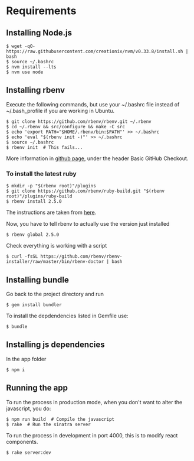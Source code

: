 # Requirements

## Installing Node.js

```
$ wget -qO- https://raw.githubusercontent.com/creationix/nvm/v0.33.8/install.sh | bash
$ source ~/.bashrc
$ nvm install --lts
$ nvm use node
```

## Installing rbenv

Execute the following commands, but use your ~/.bashrc file instead of ~/.bash_profile if you are working in Ubuntu.

```
$ git clone https://github.com/rbenv/rbenv.git ~/.rbenv
$ cd ~/.rbenv && src/configure && make -C src
$ echo 'export PATH="$HOME/.rbenv/bin:$PATH"' >> ~/.bashrc
$ echo 'eval "$(rbenv init -)"' >> ~/.bashrc
$ source ~/.bashrc
$ rbenv init  # This fails...
```

More information in [github page](https://github.com/rbenv/rbenv), under the header Basic GitHub Checkout.

### To install the latest ruby

```
$ mkdir -p "$(rbenv root)"/plugins
$ git clone https://github.com/rbenv/ruby-build.git "$(rbenv root)"/plugins/ruby-build
$ rbenv install 2.5.0
```

The instructions are taken from [here](https://github.com/rbenv/ruby-build#readme).

Now, you have to tell rbenv to actually use the version just installed

`$ rbenv global 2.5.0`

Check everything is working with a script

`$ curl -fsSL https://github.com/rbenv/rbenv-installer/raw/master/bin/rbenv-doctor | bash`

## Installing bundle

Go back to the project directory and run

`$ gem install bundler`

To install the depdendencies listed in Gemfile use:

`$ bundle`

## Installing js dependencies
In the app folder

`$ npm i`

## Running the app

To run the process in production mode, when you don't want to alter the javascript, you do:

```
$ npm run build  # Compile the javascript
$ rake  # Run the sinatra server
```

To run the process in development in port 4000, this is to modify react components.

`$ rake server:dev`
